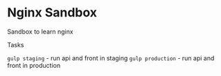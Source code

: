 # Nginx Sandbox
Sandbox to learn nginx

Tasks

`gulp staging` - run api and front in staging
`gulp production` - run api and front in production
